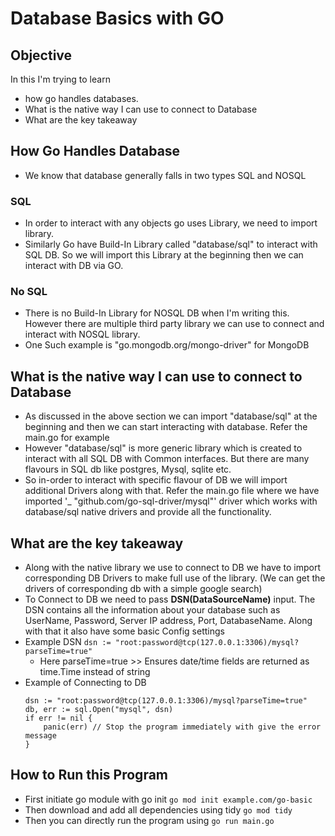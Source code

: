 # Database Basics with GO
## Objective
In this I'm trying to learn 
- how go handles databases. 
- What is the native way I can use to connect to Database
- What are the key takeaway

## How Go Handles Database 
- We know that database generally falls in two types SQL and NOSQL
### SQL
- In order to interact with any objects go uses Library, we need to import library.
- Similarly Go have Build-In Library called "database/sql" to interact with SQL DB. So we will import this Library at the beginning then we can interact with DB via GO.
### No SQL
- There is no Build-In Library for NOSQL DB when I'm writing this. However there are multiple third party library we can use to connect and interact with NOSQL library. 
- One Such example is "go.mongodb.org/mongo-driver" for MongoDB


## What is the native way I can use to connect to Database
- As discussed in the above section we can import "database/sql" at the beginning and then we can start interacting with database. Refer the main.go for example 
- However "database/sql" is more generic library which is created to interact with all SQL DB with Common interfaces. But there are many flavours in SQL db like postgres, Mysql, sqlite etc.
- So in-order to interact with specific flavour of DB we will import additional Drivers along with that. Refer the main.go file where we have imported '_ "github.com/go-sql-driver/mysql"' driver which works with database/sql native drivers and provide all the functionality. 


## What are the key takeaway
- Along with the native library we use to connect to DB we have to import corresponding DB Drivers to make full use of the library. (We can get the drivers of corresponding db with a simple google search)
- To Connect to DB we need to pass **DSN(DataSourceName)** input. The DSN contains all the information about your database such as UserName, Password, Server IP address, Port, DatabaseName. Along with that it also have some basic Config settings
- Example DSN
`dsn := "root:password@tcp(127.0.0.1:3306)/mysql?parseTime=true"`
    - Here parseTime=true >> Ensures date/time fields are returned as time.Time instead of string
- Example of Connecting to DB
    ```
    dsn := "root:password@tcp(127.0.0.1:3306)/mysql?parseTime=true"
	db, err := sql.Open("mysql", dsn)
	if err != nil {
		panic(err) // Stop the program immediately with give the error message
	}
    ```

## How to Run this Program
- First initiate go module with go init `go mod init example.com/go-basic`
- Then download and add all dependencies using tidy `go mod tidy ` 
- Then you can directly run the program using `go run main.go`